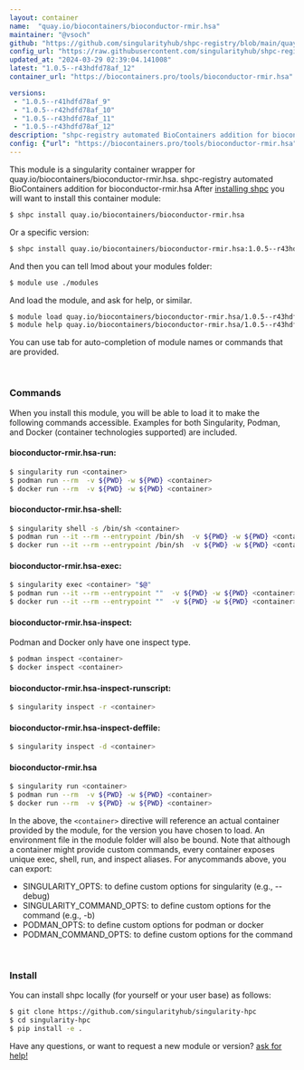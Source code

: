 ```yaml
---
layout: container
name:  "quay.io/biocontainers/bioconductor-rmir.hsa"
maintainer: "@vsoch"
github: "https://github.com/singularityhub/shpc-registry/blob/main/quay.io/biocontainers/bioconductor-rmir.hsa/container.yaml"
config_url: "https://raw.githubusercontent.com/singularityhub/shpc-registry/main/quay.io/biocontainers/bioconductor-rmir.hsa/container.yaml"
updated_at: "2024-03-29 02:39:04.141008"
latest: "1.0.5--r43hdfd78af_12"
container_url: "https://biocontainers.pro/tools/bioconductor-rmir.hsa"

versions:
 - "1.0.5--r41hdfd78af_9"
 - "1.0.5--r42hdfd78af_10"
 - "1.0.5--r43hdfd78af_11"
 - "1.0.5--r43hdfd78af_12"
description: "shpc-registry automated BioContainers addition for bioconductor-rmir.hsa"
config: {"url": "https://biocontainers.pro/tools/bioconductor-rmir.hsa", "maintainer": "@vsoch", "description": "shpc-registry automated BioContainers addition for bioconductor-rmir.hsa", "latest": {"1.0.5--r43hdfd78af_12": "sha256:e55ab823f5c9c47f5b4ad5ad75074d255c725d639ff5ed939a9eb75cf573a9fe"}, "tags": {"1.0.5--r41hdfd78af_9": "sha256:7a9263ae65f2cd638d4b7b007fe73589f9dd285921f321ec87da2261ae387a1a", "1.0.5--r42hdfd78af_10": "sha256:6ddc6152d350d7f4109718fb47e1f954b24c15db8de5bb10999f9459fc1a5a3d", "1.0.5--r43hdfd78af_11": "sha256:76cfcc607f8600f4307733ff5dcb90f9ae670f4f50056e30809cb9e4851fc36b", "1.0.5--r43hdfd78af_12": "sha256:e55ab823f5c9c47f5b4ad5ad75074d255c725d639ff5ed939a9eb75cf573a9fe"}, "docker": "quay.io/biocontainers/bioconductor-rmir.hsa"}
---
```


This module is a singularity container wrapper for quay.io/biocontainers/bioconductor-rmir.hsa.
shpc-registry automated BioContainers addition for bioconductor-rmir.hsa
After [installing shpc](#install) you will want to install this container module:


```bash
$ shpc install quay.io/biocontainers/bioconductor-rmir.hsa
```

Or a specific version:

```bash
$ shpc install quay.io/biocontainers/bioconductor-rmir.hsa:1.0.5--r43hdfd78af_12
```

And then you can tell lmod about your modules folder:

```bash
$ module use ./modules
```

And load the module, and ask for help, or similar.

```bash
$ module load quay.io/biocontainers/bioconductor-rmir.hsa/1.0.5--r43hdfd78af_12
$ module help quay.io/biocontainers/bioconductor-rmir.hsa/1.0.5--r43hdfd78af_12
```

You can use tab for auto-completion of module names or commands that are provided.

<br>

### Commands

When you install this module, you will be able to load it to make the following commands accessible.
Examples for both Singularity, Podman, and Docker (container technologies supported) are included.

#### bioconductor-rmir.hsa-run:

```bash
$ singularity run <container>
$ podman run --rm  -v ${PWD} -w ${PWD} <container>
$ docker run --rm  -v ${PWD} -w ${PWD} <container>
```

#### bioconductor-rmir.hsa-shell:

```bash
$ singularity shell -s /bin/sh <container>
$ podman run --it --rm --entrypoint /bin/sh  -v ${PWD} -w ${PWD} <container>
$ docker run --it --rm --entrypoint /bin/sh  -v ${PWD} -w ${PWD} <container>
```

#### bioconductor-rmir.hsa-exec:

```bash
$ singularity exec <container> "$@"
$ podman run --it --rm --entrypoint ""  -v ${PWD} -w ${PWD} <container> "$@"
$ docker run --it --rm --entrypoint ""  -v ${PWD} -w ${PWD} <container> "$@"
```

#### bioconductor-rmir.hsa-inspect:

Podman and Docker only have one inspect type.

```bash
$ podman inspect <container>
$ docker inspect <container>
```

#### bioconductor-rmir.hsa-inspect-runscript:

```bash
$ singularity inspect -r <container>
```

#### bioconductor-rmir.hsa-inspect-deffile:

```bash
$ singularity inspect -d <container>
```



#### bioconductor-rmir.hsa

```bash
$ singularity run <container>
$ podman run --rm  -v ${PWD} -w ${PWD} <container>
$ docker run --rm  -v ${PWD} -w ${PWD} <container>
```


In the above, the `<container>` directive will reference an actual container provided
by the module, for the version you have chosen to load. An environment file in the
module folder will also be bound. Note that although a container
might provide custom commands, every container exposes unique exec, shell, run, and
inspect aliases. For anycommands above, you can export:

 - SINGULARITY_OPTS: to define custom options for singularity (e.g., --debug)
 - SINGULARITY_COMMAND_OPTS: to define custom options for the command (e.g., -b)
 - PODMAN_OPTS: to define custom options for podman or docker
 - PODMAN_COMMAND_OPTS: to define custom options for the command

<br>

### Install

You can install shpc locally (for yourself or your user base) as follows:

```bash
$ git clone https://github.com/singularityhub/singularity-hpc
$ cd singularity-hpc
$ pip install -e .
```

Have any questions, or want to request a new module or version? [ask for help!](https://github.com/singularityhub/singularity-hpc/issues)